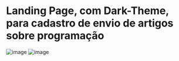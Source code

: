 # Landing Page, com Dark-Theme, para cadastro de envio de artigos sobre programação
![image](https://user-images.githubusercontent.com/109705197/192315974-16a17cec-e4c8-4d9b-bd3a-a8ed15c6a076.png)
![image](https://user-images.githubusercontent.com/109705197/192316554-f8fba66f-4f7d-45fc-85c2-6ca5095b0db3.png)




